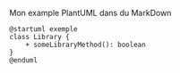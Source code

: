 Mon example PlantUML dans du MarkDown
```plantuml
@startuml exemple
class Library {
    + someLibraryMethod(): boolean 
}
@enduml
```